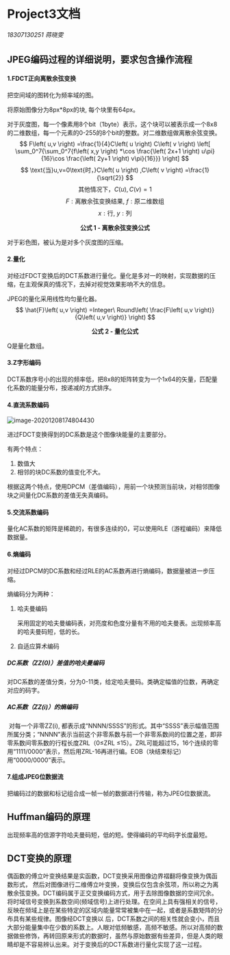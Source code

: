 # Project3文档

###### 18307130251 蒋晓雯

## JPEG编码过程的详细说明，要求包含操作流程

#### 1.FDCT正向离散余弦变换

把空间域的图转化为频率域的图。

将原始图像分为8px*8px的块, 每个块里有64px。

对于灰度图，每一个像素用8个bit（1byte）表示，这个块可以被表示成一个8x8的二维数组，每一个元素的0-255的8个bit的整数。对二维数组做离散余弦变换。
$$
F\left( u,v \right) =\frac{1}{4}C\left( u \right) C\left( v \right) \left[ \sum_0^7{\sum_0^7{f\left( x,y \right) *\cos \frac{\left( 2x+1 \right) u\pi}{16}\cos \frac{\left( 2y+1 \right) v\pi}{16}}} \right] 
$$
$$
\text{当}u,v=0\text{时，}C\left( u \right) ,C\left( v \right) =\frac{1}{\sqrt{2}}
$$
$$
\text{其他情况下，}C\left( u \right) ,C\left( v \right) =1
$$
$$
F: \text{离散余弦变换结果, }f: \text{原二维数组}
$$
$$
x: \text{行, }y: \text{列}
$$

<center><strong>公式 1 - 离散余弦变换公式</strong></center>

对于彩色图，被认为是对多个灰度图的压缩。

#### 2.量化

对经过FDCT变换后的DCT系数进行量化。量化是多对一的映射，实现数据的压缩，在主观保真的情况下，去掉对视觉效果影响不大的信息。

JPEG的量化采用线性均匀量化器。
$$
\hat{F}\left( u,v \right) =Integer\ Round\left( \frac{F\left( u,v \right)}{Q\left( u,v \right)} \right) 
$$

<center><strong>公式 2 - 量化公式</strong></center>

Q是量化数组。

#### 3.Z字形编码

DCT系数序号小的出现的频率低，把8x8的矩阵转变为一个1x64的矢量，匹配量化系数的能量分布，按递减的方式排序。

#### 4.直流系数编码

![image-20201208174804430](C:\Users\Administrator\AppData\Roaming\Typora\typora-user-images\image-20201208174804430.png)

进过FDCT变换得到的DC系数是这个图像块能量的主要部分。

有两个特点：

1. 数值大
2. 相邻的块DC系数的值变化不大。

根据这两个特点，使用DPCM（差值编码），用前一个块预测当前块，对相邻图像块之间量化DC系数的差值无失真编码。

#### 5.交流系数编码

量化AC系数的矩阵是稀疏的，有很多连续的0，可以使用RLE（游程编码）来降低数据量。

#### 6.熵编码

对经过DPCM的DC系数和经过RLE的AC系数再进行熵编码，数据量被进一步压缩。

熵编码分为两种：

1. 哈夫曼编码

   采用固定的哈夫曼编码表，对亮度和色度分量有不用的哈夫曼表。出现频率高的哈夫曼码短，低的长。

2. 自适应算术编码

##### DC系数（ZZ(0)）差值的哈夫曼编码

​		对DC系数的差值分类，分为0-11类，给定哈夫曼码。类确定幅值的位数，再确定对应的码字。

##### AC系数（ZZ(i)）的熵编码

​		对每一个非零ZZ(i), 都表示成“NNNN/SSSS”的形式。其中“SSSS”表示幅值范围所属分类；“NNNN”表示当前这个非零系数与前一个非零系数间的位置之差，即非零系数间零系数的行程长度ZRL（0≤ZRL ≤15）。ZRL可能超过15，16个连续的零用“1111/0000”表示，然后用ZRL-16再进行编。EOB（块结束标记）用“0000/0000”表示。

#### 7.组成JPEG位数据流

把编码过的数据和标记组合成一帧一帧的数据进行传输，称为JPEG位数据流。

## Huffman编码的原理

出现频率高的信源字符哈夫曼码短，低的短。使得编码的平均码字长度最短。

## DCT变换的原理

偶函数的傅立叶变换结果是实函数，DCT变换采用图像边界褶翻将像变换为偶函数形式， 然后对图像进行二维傅立叶变换，变换后仅包含余弦项，所以称之为离散余弦变换。DCT编码属于正交变换编码方式，用于去除图像数据的空间冗余。将时域信号变换到系数空间(频域信号)上进行处理。在空间上具有强相关的信号，反映在频域上是在某些特定的区域内能量常常被集中在一起，或者是系数矩阵的分布具有某些规律。图像经DCT变换以 后，DCT系数之间的相关性就会变小，而且大部分能量集中在少数的系数上。人眼对低频敏感，高频不敏感。所以对高频的数据做些修饰，再转回原来形式的数据时，虽然与原始数据有些差异，但是人类的眼睛却是不容易辨认出来。对于变换后的DCT系数进行量化实现了这一过程。